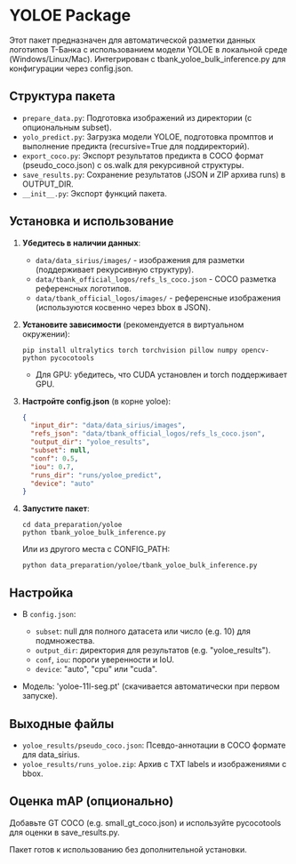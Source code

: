 # YOLOE Package

Этот пакет предназначен для автоматической разметки данных логотипов Т-Банка с использованием модели YOLOE в локальной среде (Windows/Linux/Mac). Интегрирован с tbank_yoloe_bulk_inference.py для конфигурации через config.json.

## Структура пакета

- `prepare_data.py`: Подготовка изображений из директории (с опциональным subset).
- `yolo_predict.py`: Загрузка модели YOLOE, подготовка промптов и выполнение предикта (recursive=True для поддиректорий).
- `export_coco.py`: Экспорт результатов предикта в COCO формат (pseudo_coco.json) с os.walk для рекурсивной структуры.
- `save_results.py`: Сохранение результатов (JSON и ZIP архива runs) в OUTPUT_DIR.
- `__init__.py`: Экспорт функций пакета.

## Установка и использование

1. **Убедитесь в наличии данных**:
   - `data/data_sirius/images/` - изображения для разметки (поддерживает рекурсивную структуру).
   - `data/tbank_official_logos/refs_ls_coco.json` - COCO разметка референсных логотипов.
   - `data/tbank_official_logos/images/` - референсные изображения (используются косвенно через bbox в JSON).

2. **Установите зависимости** (рекомендуется в виртуальном окружении):
   ```
   pip install ultralytics torch torchvision pillow numpy opencv-python pycocotools
   ```
   - Для GPU: убедитесь, что CUDA установлен и torch поддерживает GPU.

3. **Настройте config.json** (в корне yoloe):
   ```json
   {
     "input_dir": "data/data_sirius/images",
     "refs_json": "data/tbank_official_logos/refs_ls_coco.json",
     "output_dir": "yoloe_results",
     "subset": null,
     "conf": 0.5,
     "iou": 0.7,
     "runs_dir": "runs/yoloe_predict",
     "device": "auto"
   }
   ```

4. **Запустите пакет**:
   ```
   cd data_preparation/yoloe
   python tbank_yoloe_bulk_inference.py
   ```
   Или из другого места с CONFIG_PATH:
   ```
   python data_preparation/yoloe/tbank_yoloe_bulk_inference.py
   ```

## Настройка

- В `config.json`:
  - `subset`: null для полного датасета или число (e.g. 10) для подмножества.
  - `output_dir`: директория для результатов (e.g. "yoloe_results").
  - `conf`, `iou`: пороги уверенности и IoU.
  - `device`: "auto", "cpu" или "cuda".

- Модель: 'yoloe-11l-seg.pt' (скачивается автоматически при первом запуске).

## Выходные файлы

- `yoloe_results/pseudo_coco.json`: Псевдо-аннотации в COCO формате для data_sirius.
- `yoloe_results/runs_yoloe.zip`: Архив с TXT labels и изображениями с bbox.

## Оценка mAP (опционально)

Добавьте GT COCO (e.g. small_gt_coco.json) и используйте pycocotools для оценки в save_results.py.

Пакет готов к использованию без дополнительной установки.